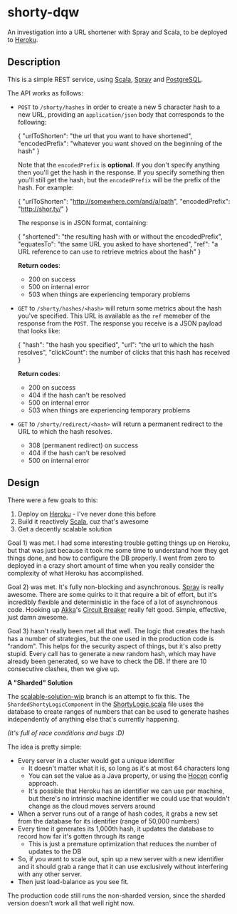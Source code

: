 shorty-dqw
==========

An investigation into a URL shortener with Spray and Scala, to be deployed to
[Heroku](http://heroku.com "Heroku").

Description
-----------

This is a simple REST service, using [Scala](http://scala-lang.org "Scala"),
[Spray](http://spray.io "Spray") and [PostgreSQL](http://postgresql.org "PostgreSQL").

The API works as follows:

- `POST` to `/shorty/hashes` in order to create a new 5 character hash to a new
  URL, providing an `application/json` body that corresponds to the following:

    {
      "urlToShorten": "the url that you want to have shortened",
      "encodedPrefix": "whatever you want shoved on the beginning of the hash"
    }

  Note that the `encodedPrefix` is **optional**.  If you don't specify anything
  then you'll get the hash in the response.  If you specify something then
  you'll still get the hash, but the `encodedPrefix` will be the prefix of the
  hash.  For example:

    {
      "urlToShorten": "http://somewhere.com/and/a/path",
      "encodedPrefix": "http://shor.ty/"
    }

  The response is in JSON format, containing:

    {
      "shortened": "the resulting hash with or without the encodedPrefix",
      "equatesTo": "the same URL you asked to have shortened",
      "ref": "a URL reference to can use to retrieve metrics about the hash"
    }

  **Return codes**:
  
  - 200 on success
  - 500 on internal error
  - 503 when things are experiencing temporary problems

- `GET` to `/shorty/hashes/<hash>` will return some metrics about the hash
  you've specified.  This URL is available as the `ref` memeber of the response
  from the `POST`.  The response you receive is a JSON payload that looks like:

    {
      "hash": "the hash you specified",
      "url": "the url to which the hash resolves",
      "clickCount": the number of clicks that this hash has received
    }

  **Return codes**:
  
  - 200 on success
  - 404 if the hash can't be resolved
  - 500 on internal error
  - 503 when things are experiencing temporary problems

- `GET` to `/shorty/redirect/<hash>` will return a permanent redirect to the URL
  to which the hash resolves.

  - 308 (permanent redirect) on success
  - 404 if the hash can't be resolved
  - 500 on internal error


Design
------

There were a few goals to this:

1. Deploy on [Heroku](http://heroku.com "Heroku") - I've never done this before
2. Build it reactively [Scala](http://scala-lang.org "Scala"), cuz that's awesome
3. Get a decently scalable solution

Goal 1) was met. I had some interesting trouble getting things up on Heroku, but
that was just because it took me some time to understand how they get things
done, and how to configure the DB properly.  I went from zero to deployed in a
crazy short amount of time when you really consider the complexity of what
Heroku has accomplished.

Goal 2) was met. It's fully non-blocking and asynchronous.
[Spray](http://spray.io "Spray") is really awesome.  There are some quirks to it
that require a bit of effort, but it's incredibly flexible and deterministic in
the face of a lot of asynchronous code.  Hooking up
[Akka](http://akka.io "Akka")'s [Circuit Breaker](http://doc.akka.io/docs/akka/2.2.3/common/circuitbreaker.html "Circuit Breaker")
really felt good.  Simple, effective, just damn awesome.

Goal 3) hasn't really been met all that well.  The logic that creates the hash
has a number of strategies, but the one used in the production code is "random".
This helps for the security aspect of things, but it's also pretty stupid.
Every call has to generate a new random hash, which may have already been
generated, so we have to check the DB.  If there are 10 consecutive clashes,
then we give up.

**A "Sharded" Solution**

The [scalable-solution-wip](https://github.com/derekwyatt/shorty-dqw/tree/scalable-solution-wip "'Scalable' Solution")
branch is an attempt to fix this.  The `ShardedShortyLogicComponent` in the
[ShortyLogic.scala](https://github.com/derekwyatt/shorty-dqw/blob/scalable-solution-wip/src/main/scala/org/derekwyatt/shorty/ShortyLogic.scala "ShortyLogic.scala")
file uses the database to create ranges of numbers that can be used to generate
hashes independently of anything else that's currently happening.

_(It's full of race conditions and bugs :D)_

The idea is pretty simple:

- Every server in a cluster would get a unique identifier
  - It doesn't matter what it is, so long as it's at most 64 characters long
  - You can set the value as a Java property, or using the [Hocon](https://github.com/typesafehub/config "Hocon")
    config approach.
  - It's possible that Heroku has an identifier we can use per machine, but
    there's no intrinsic machine identifier we could use that wouldn't change as
    the cloud moves servers around
- When a server runs out of a range of hash codes, it grabs a new set from the
  database for its identifier (range of 50,000 numbers)
- Every time it generates its 1,000th hash, it updates the database to record
  how far it's gotten through its range
  - This is just a premature optimization that reduces the number of updates to
    the DB
- So, if you want to scale out, spin up a new server with a new identifier and
  it should grab a range that it can use exclusively without interfering with
  any other server.
- Then just load-balance as you see fit.

The production code still runs the non-sharded version, since the sharded
version doesn't work all that well right now.

